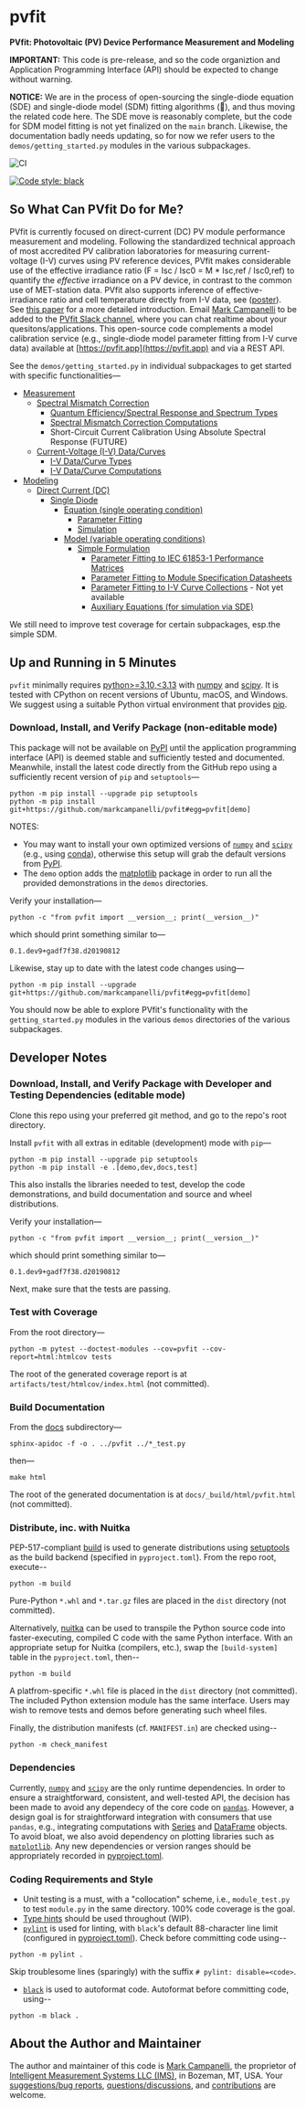 # pvfit

**PVfit: Photovoltaic (PV) Device Performance Measurement and Modeling**

**IMPORTANT:** This code is pre-release, and so the code organiztion and Application
Programming Interface (API) should be expected to change without warning.

**NOTICE:** We are in the process of open-sourcing the single-diode equation (SDE) and 
single-diode model (SDM) fitting algorithms (🎉), and thus moving the related code here.
The SDE move is reasonably complete, but the code for SDM model fitting is not yet
finalized on the `main` branch. Likewise, the documentation badly needs updating, so for
now we refer users to the `demos/getting_started.py` modules in the various subpackages.

![CI](https://github.com/markcampanelli/pvfit/actions/workflows/ci.yml/badge.svg)
<!-- [![Documentation Status](https://readthedocs.org/projects/pvfit/badge/?version=latest)](https://pvfit.readthedocs.io/en/latest/?badge=latest) -->
[![Code style: black](https://img.shields.io/badge/code%20style-black-000000.svg)](https://github.com/psf/black)


## So What Can PVfit Do for Me?

PVfit is currently focused on direct-current (DC) PV module performance measurement and
modeling. Following the standardized technical approach of most accredited PV
calibration laboratories for measuring current-voltage (I-V) curves using PV reference
devices, PVfit makes considerable use of the effective irradiance ratio
(F = Isc / Isc0 = M * Isc,ref / Isc0,ref) to quantify the *effective* irradiance on a PV
device, in contrast to the common use of MET-station data. PVfit also supports inference
of effective-irradiance ratio and cell temperature directly from I-V data, see
([poster](https://pvpmc.sandia.gov/download/7302/)). See
[this paper](https://doi.org/10.1002/ese3.190) for a more detailed introduction. Email
[Mark Campanelli](mailto:mark.campanelli@gmail.com) to be added to the
[PVfit Slack channel](https://pvfit.slack.com), where you can chat realtime about your
quesitons/applications. This open-source code complements a model calibration service
(e.g., single-diode model parameter fitting from I-V curve data) available at
[https://pvfit.app](https://pvfit.app) and via a REST API.

See the `demos/getting_started.py` in individual subpackages to get started with
specific functionalities—

- [Measurement](pvfit/measurement)
  - [Spectral Mismatch Correction](pvfit/measurement/spectral_correction)
    - [Quantum Efficiency/Spectral Response and Spectrum Types](pvfit/measurement/spectral_correction/types.py)
    - [Spectral Mismatch Correction Computations](pvfit/measurement/spectral_correction/computation.py)
    - Short-Circuit Current Calibration Using Absolute Spectral Response (FUTURE)
  - [Current-Voltage (I-V) Data/Curves](pvfit/measurement/iv)
    - [I-V Data/Curve Types](pvfit/measurement/iv/types.py)
    - [I-V Data/Curve Computations](pvfit/measurement/iv/computation.py)
- [Modeling](pvfit/modeling)
  - [Direct Current (DC)](pvfit/modeling/simulation/dc)
    - [Single Diode](pvfit/modeling/simulation/dc/single_diode)
      - [Equation (single operating condition)](pvfit/modeling/simulation/dc/single_diode/equation)
        - [Parameter Fitting](pvfit/modeling/simulation/dc/single_diode/equation/inference_iv_curve.py)
        - [Simulation](pvfit/modeling/simulation/dc/single_diode/equation/simulation.py)
      - [Model (variable operating conditions)](pvfit/modeling/simulation/dc/single_diode/model)
        - [Simple Formulation](pvfit/modeling/simulation/dc/single_diode/model/simple)
          - [Parameter Fitting to IEC 61853-1 Performance Matrices](pvfit/modeling/simulation/dc/single_diode/model/simple/inference_matrix.py)
          - [Parameter Fitting to Module Specification Datasheets](pvfit/modeling/simulation/dc/single_diode/model/simple/inference_spec_sheet.py)
          - [Parameter Fitting to I-V Curve Collections](pvfit/modeling/simulation/dc/single_diode/model/simple/inference_iv_curves.py) - Not yet available
          - [Auxiliary Equations (for simulation via SDE)](pvfit/modeling/simulation/dc/single_diode/model/simple/auxiliary_equations.py)

We still need to improve test coverage for certain subpackages, esp.the simple SDM.

## Up and Running in 5 Minutes

`pvfit` minimally requires [python>=3.10,<3.13](https://www.python.org/) with
[numpy](https://numpy.org/) and [scipy](https://www.scipy.org/). It is tested with
CPython on recent versions of Ubuntu, macOS, and Windows. We suggest using a suitable
Python virtual environment that provides [pip](https://pypi.org/project/pip/).

### Download, Install, and Verify Package (non-editable mode)

This package will not be available on [PyPI](https://pypi.org/) until the application
programming interface (API) is deemed stable and sufficiently tested and documented.
Meanwhile, install the latest code directly from the GitHub repo using a sufficiently
recent version of `pip` and `setuptools`—
```terminal
python -m pip install --upgrade pip setuptools
python -m pip install git+https://github.com/markcampanelli/pvfit#egg=pvfit[demo]
```
NOTES:
- You may want to install your own optimized versions of
[`numpy`](https://www.numpy.org/) and [`scipy`](https://www.scipy.org/) (e.g., using
[conda](https://docs.conda.io/en/latest/)), otherwise this setup will grab the default
versions from [PyPI](https://pypi.org/).
- The `demo` option adds the [matplotlib](https://matplotlib.org/) package in order to
run all the provided demonstrations in the `demos` directories.

Verify your installation—
```terminal
python -c "from pvfit import __version__; print(__version__)"
```
which should print something similar to—
```terminal
0.1.dev9+gadf7f38.d20190812
```

Likewise, stay up to date with the latest code changes using—
```terminal
python -m pip install --upgrade git+https://github.com/markcampanelli/pvfit#egg=pvfit[demo]
```

You should now be able to explore PVfit's functionality with the `getting_started.py`
modules in the various `demos` directories of the various subpackages.

## Developer Notes

### Download, Install, and Verify Package with Developer and Testing Dependencies (editable mode)

Clone this repo using your preferred git method, and go to the repo's root directory.

Install `pvfit` with all extras in editable (development) mode with `pip`—
```terminal
python -m pip install --upgrade pip setuptools
python -m pip install -e .[demo,dev,docs,test]
```
This also installs the libraries needed to test, develop the code demonstrations, and
build documentation and source and wheel distributions.

Verify your installation—
```terminal
python -c "from pvfit import __version__; print(__version__)"
```
which should print something similar to—
```terminal
0.1.dev9+gadf7f38.d20190812
```

Next, make sure that the tests are passing.

### Test with Coverage

From the root directory—
```terminal
python -m pytest --doctest-modules --cov=pvfit --cov-report=html:htmlcov tests
```
The root of the generated coverage report is at `artifacts/test/htmlcov/index.html` (not
committed). 

### Build Documentation

From the [docs](docs) subdirectory—
```terminal
sphinx-apidoc -f -o . ../pvfit ../*_test.py
```
then—
```terminal
make html
```
The root of the generated documentation is at `docs/_build/html/pvfit.html` (not
committed). 

### Distribute, inc. with Nuitka

PEP-517-compliant [build](https://pypa-build.readthedocs.io/en/latest/) is used to
generate distributions using [setuptools](https://setuptools.pypa.io/en/latest/) as the
build backend (specified in `pyproject.toml`). From the repo root, execute--
```terminal
python -m build
```
Pure-Python `*.whl` and `*.tar.gz` files are placed in the `dist` directory (not
committed).

Alternatively, [nuitka](https://nuitka.net/index.html) can be used to transpile the
Python source code into faster-executing, compiled C code with the same Python
interface. With an appropriate setup for Nuitka (compilers, etc.), swap the
`[build-system]` table in the `pyproject.toml`, then--
```terminal
python -m build
```
A platfrom-specific `*.whl` file is placed in the `dist` directory (not committed). The
included Python extension module has the same interface. Users may wish to remove
tests and demos before generating such wheel files.

Finally, the distribution manifests (cf. `MANIFEST.in`) are checked using--
```terminal
python -m check_manifest
```

### Dependencies

Currently, [`numpy`](https://www.numpy.org/) and [`scipy`](https://www.scipy.org/) are
the only runtime dependencies. In order to ensure a straightforward, consistent, and
well-tested API, the decision has been made to avoid any dependecy of the core code on
[`pandas`](https://pandas.pydata.org/). However, a design goal is for straightforward
integration with consumers that use `pandas`, e.g., integrating computations with
[Series](https://pandas.pydata.org/pandas-docs/stable/reference/api/pandas.Series.html)
and
[DataFrame](https://pandas.pydata.org/pandas-docs/stable/reference/api/pandas.DataFrame.html)
objects. To avoid bloat, we also avoid dependency on plotting libraries such as
[`matplotlib`](https://matplotlib.org/). Any new dependencies or version ranges should
be appropriately recorded in [pyproject.toml](pyproject.toml).

### Coding Requirements and Style

- Unit testing is a must, with a "collocation" scheme, i.e., `module_test.py` to test
`module.py` in the same directory. 100% code coverage is the goal.
- [Type hints](https://docs.python.org/3/library/typing.html) should be used
throughout (WIP).
- [`pylint`](https://pylint.readthedocs.io/en/latest/?badge=latest) is used for linting,
with `black`'s default 88-character line limit (configured in 
[pyproject.toml](pyproject.toml)). Check before committing code using--
```terminal
python -m pylint .
```
Skip troublesome lines (sparingly) with the suffix `# pylint: disable=<code>`.
- [`black`](https://black.readthedocs.io/en/stable/index.html) is used to autoformat
code. Autoformat before committing
code, using--
```terminal
python -m black .
```

## About the Author and Maintainer

The author and maintainer of this code is
[Mark Campanelli](https://www.linkedin.com/in/markcampanelli/), the proprietor of
[Intelligent Measurement Systems LLC (IMS)](https://intelligentmeasurementsystems.com),
in Bozeman, MT, USA. Your
[suggestions/bug reports](https://github.com/markcampanelli/pvfit/issues),
[questions/discussions](https://github.com/markcampanelli/pvfit/discussions), and
[contributions](https://github.com/markcampanelli/pvfit/pulls) are welcome.

